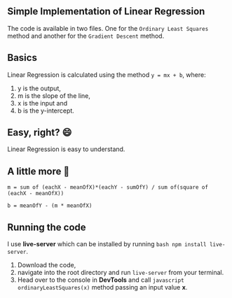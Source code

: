 ## Simple Implementation of Linear Regression
The code is available in two files. 
One for the `Ordinary Least Squares` method and another for the `Gradient Descent` method.

## Basics
Linear Regression is calculated using the method `y = mx + b`,
where: 
1. y is the output, 
2. m is the slope of the line, 
3. x is the input and 
4. b is the y-intercept.

## Easy, right? :smile:
Linear Regression is easy to understand. 

## A little more :rocket:
`m = sum of (eachX - meanOfX)*(eachY - sumOfY) / sum of(square of (eachX - meanOfX))`

`b = meanOfY - (m * meanOfX)`

## Running the code
I use **live-server** which can be installed by running ```bash
 npm install live-server```. 
1. Download the code, 
2. navigate into the root directory and run `live-server` from your terminal.
3. Head over to the console in **DevTools** and call ```javascript 
ordinaryLeastSquares(x)``` method passing an input value **x**.


